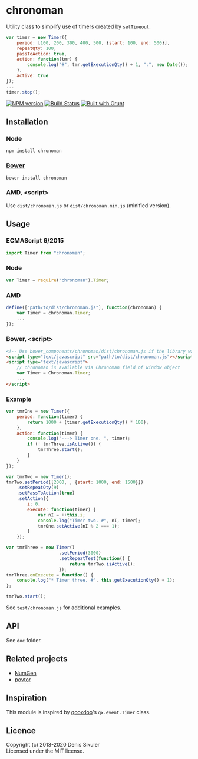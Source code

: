# chronoman

Utility class to simplify use of timers created by `setTimeout`.

```js
var timer = new Timer({
    period: [100, 200, 300, 400, 500, {start: 100, end: 500}],
    repeatQty: 100,
    passToAction: true,
    action: function(tmr) {
        console.log("#", tmr.getExecutionQty() + 1, ":", new Date());
    },
    active: true
});
...
timer.stop();
```

[![NPM version](https://badge.fury.io/js/chronoman.png)](http://badge.fury.io/js/chronoman)
[![Build Status](https://secure.travis-ci.org/gamtiq/chronoman.png?branch=master)](http://travis-ci.org/gamtiq/chronoman)
[![Built with Grunt](https://gruntjs.com/cdn/builtwith.png)](http://gruntjs.com/)

## Installation

### Node

    npm install chronoman

### [Bower](http://bower.io)

    bower install chronoman

### AMD, &lt;script&gt;

Use `dist/chronoman.js` or `dist/chronoman.min.js` (minified version).

## Usage

### ECMAScript 6/2015

```js
import Timer from "chronoman";
```

### Node

```js
var Timer = require("chronoman").Timer;
```

### AMD

```js
define(["path/to/dist/chronoman.js"], function(chronoman) {
    var Timer = chronoman.Timer;
    ...
});
```

### Bower, &lt;script&gt;

```html
<!-- Use bower_components/chronoman/dist/chronoman.js if the library was installed by Bower -->
<script type="text/javascript" src="path/to/dist/chronoman.js"></script>
<script type="text/javascript">
    // сhronoman is available via Chronoman field of window object
    var Timer = Chronoman.Timer;
    ...
</script>
```

### Example

```js
var tmrOne = new Timer({
    period: function(timer) {
        return 1000 + (timer.getExecutionQty() * 100);
    },
    action: function(timer) {
        console.log("---> Timer one. ", timer);
        if (! tmrThree.isActive()) {
            tmrThree.start();
        }
    }
});

var tmrTwo = new Timer();
tmrTwo.setPeriod([2000, , {start: 1000, end: 1500}])
    .setRepeatQty(9)
    .setPassToAction(true)
    .setAction({
        i: 0,
        execute: function(timer) {
            var nI = ++this.i;
            console.log("Timer two. #", nI, timer);
            tmrOne.setActive(nI % 2 === 1);
        }
    });

var tmrThree = new Timer()
                    .setPeriod(3000)
                    .setRepeatTest(function() {
                        return tmrTwo.isActive();
                    });
tmrThree.onExecute = function() {
    console.log("* Timer three. #", this.getExecutionQty() + 1);
};

tmrTwo.start();
```

See `test/chronoman.js` for additional examples.


## API

See `doc` folder.

## Related projects

* [NumGen](https://github.com/gamtiq/numgen)
* [povtor](https://github.com/gamtiq/povtor)

## Inspiration

This module is inspired by [qooxdoo](http://qooxdoo.org)'s `qx.event.Timer` class.

## Licence

Copyright (c) 2013-2020 Denis Sikuler  
Licensed under the MIT license.
